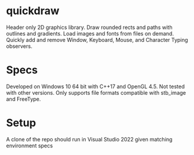 # quickdraw
Header only 2D graphics library. Draw rounded rects and paths with outlines and gradients. Load images and fonts from files on demand. Quickly add and remove Window, Keyboard, Mouse, and Character Typing observers.

# Specs
Developed on Windows 10 64 bit with C++17 and OpenGL 4.5. Not tested with other versions. Only supports file formats compatible with stb_image and FreeType.

# Setup
A clone of the repo should run in Visual Studio 2022 given matching environment specs

